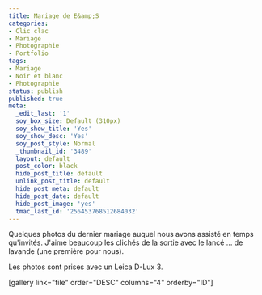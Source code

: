 ```yaml
---
title: Mariage de E&amp;S
categories:
- Clic clac
- Mariage
- Photographie
- Portfolio
tags:
- Mariage
- Noir et blanc
- Photographie
status: publish
published: true
meta:
  _edit_last: '1'
  soy_box_size: Default (310px)
  soy_show_title: 'Yes'
  soy_show_desc: 'Yes'
  soy_post_style: Normal
  _thumbnail_id: '3489'
  layout: default
  post_color: black
  hide_post_title: default
  unlink_post_title: default
  hide_post_meta: default
  hide_post_date: default
  hide_post_image: 'yes'
  tmac_last_id: '256453768512684032'
---
```

Quelques photos du dernier mariage auquel nous avons assisté en temps qu'invités.
J'aime beaucoup les clichés de la sortie avec le lancé ... de lavande (une première pour nous).

<!--more-->

Les photos sont prises avec un Leica D-Lux 3.

[gallery link="file" order="DESC" columns="4" orderby="ID"]
